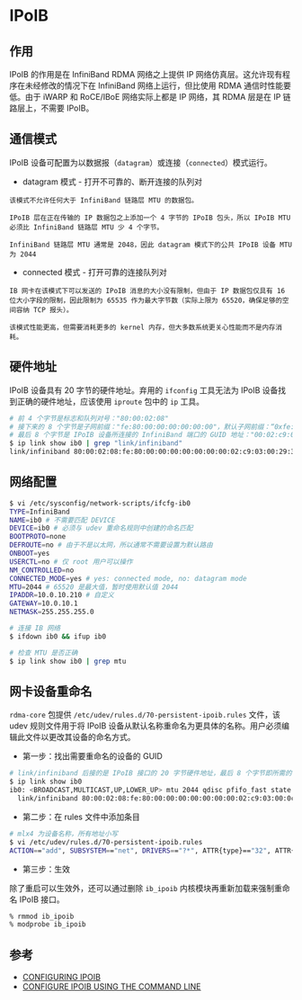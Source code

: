# IPoIB

## 作用

IPoIB 的作用是在 InfiniBand RDMA 网络之上提供 IP 网络仿真层。这允许现有程序在未经修改的情况下在 InfiniBand 网络上运行，但比使用 RDMA 通信时性能要低。由于 iWARP 和 RoCE/IBoE 网络实际上都是 IP 网络，其 RDMA 层是在 IP 链路层上，不需要 IPoIB。

## 通信模式

IPoIB 设备可配置为以数据报（`datagram`）或连接（`connected`）模式运行。

* datagram 模式 - 打开不可靠的、断开连接的队列对

```plain
该模式不允许任何大于 InfiniBand 链路层 MTU 的数据包。

IPoIB 层在正在传输的 IP 数据包之上添加一个 4 字节的 IPoIB 包头，所以 IPoIB MTU 必须比 InfiniBand 链路层 MTU 少 4 个字节。

InfiniBand 链路层 MTU 通常是 2048，因此 datagram 模式下的公共 IPoIB 设备 MTU 为 2044
```

* connected 模式 - 打开可靠的连接队列对

```plain
IB 网卡在该模式下可以发送的 IPoIB 消息的大小没有限制，但由于 IP 数据包仅具有 16 位大小字段的限制，因此限制为 65535 作为最大字节数（实际上限为 65520，确保足够的空间容纳 TCP 报头）。

该模式性能更高，但需要消耗更多的 kernel 内存，但大多数系统更关心性能而不是内存消耗。
```

## 硬件地址

IPoIB 设备具有 20 字节的硬件地址。弃用的 `ifconfig` 工具无法为 IPoIB 设备找到正确的硬件地址，应该使用 `iproute` 包中的 `ip` 工具。

```sh
# 前 4 个字节是标志和队列对号："80:00:02:08"
# 接下来的 8 个字节是子网前缀："fe:80:00:00:00:00:00:00"，默认子网前缀：“0xfe:80:00:00:00:00:00:00”
# 最后 8 个字节是 IPoIB 设备所连接的 InfiniBand 端口的 GUID 地址："00:02:c9:03:00:29:3e:bb"
$ ip link show ib0 | grep "link/infiniband"
link/infiniband 80:00:02:08:fe:80:00:00:00:00:00:00:00:02:c9:03:00:29:3e:bb brd 00:ff:ff:ff:ff:12:40:1b:ff:ff:00:00:00:00:00:00:ff:ff:ff:ff
```

## 网络配置

```sh
$ vi /etc/sysconfig/network-scripts/ifcfg-ib0
TYPE=InfiniBand
NAME=ib0 # 不需要匹配 DEVICE
DEVICE=ib0 # 必须与 udev 重命名规则中创建的命名匹配
BOOTPROTO=none
DEFROUTE=no # 由于不是以太网，所以通常不需要设置为默认路由
ONBOOT=yes
USERCTL=no # 仅 root 用户可以操作
NM_CONTROLLED=no
CONNECTED_MODE=yes # yes: connected mode, no: datagram mode
MTU=2044 # 65520 是最大值，暂时使用默认值 2044
IPADDR=10.0.10.210 # 自定义
GATEWAY=10.0.10.1
NETMASK=255.255.255.0
```

```sh
# 连接 IB 网络
$ ifdown ib0 && ifup ib0

# 检查 MTU 是否正确
$ ip link show ib0 | grep mtu
```

## 网卡设备重命名

`rdma-core` 包提供 `/etc/udev/rules.d/70-persistent-ipoib.rules` 文件，该 udev 规则文件用于将 IPoIB 设备从默认名称重命名为更具体的名称。用户必须编辑此文件以更改其设备的命名方式。

* 第一步：找出需要重命名的设备的 GUID

```sh
# link/infiniband 后接的是 IPoIB 接口的 20 字节硬件地址，最后 8 个字节即所需的 GUID 地址： “02:c9:03:00:0c:c8:9b”
$ ip link show ib0
ib0: <BROADCAST,MULTICAST,UP,LOWER_UP> mtu 2044 qdisc pfifo_fast state UP mode DEFAULT group default qlen 256
  link/infiniband 80:00:02:08:fe:80:00:00:00:00:00:00:00:02:c9:03:00:0c:c8:9b brd 00:ff:ff:ff:ff:12:40:1b:ff:ff:00:00:00:00:00:00:ff:ff:ff:ff
```

* 第二步：在 rules 文件中添加条目

```sh
# mlx4 为设备名称，所有地址小写
$ vi /etc/udev/rules.d/70-persistent-ipoib.rules
ACTION=="add", SUBSYSTEM=="net", DRIVERS=="?*", ATTR{type}=="32", ATTR{address}=="?*02:c9:03:00:0c:c8:9b", NAME="mlx4_ib0"
```

* 第三步：生效

除了重启可以生效外，还可以通过删除 `ib_ipoib` 内核模块再重新加载来强制重命名 IPoIB 接口。

```sh
% rmmod ib_ipoib
% modprobe ib_ipoib
```

## 参考

* [CONFIGURING IPOIB](https://access.redhat.com/documentation/en-us/red_hat_enterprise_linux/7/html/networking_guide/sec-configuring_ipoib)
* [CONFIGURE IPOIB USING THE COMMAND LINE](https://access.redhat.com/documentation/en-us/red_hat_enterprise_linux/7/html/networking_guide/sec-configure_ipoib_using_the_command_line)